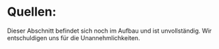 # Quellen:

<article class="message is-danger">
    <div class="message-body">
        <p>
            Dieser Abschnitt befindet sich noch im Aufbau und ist unvollständig. Wir entschuldigen uns für die Unannehmlichkeiten.
        </p>
    </div>
</article>


